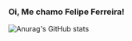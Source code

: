 ### Oi, Me chamo Felipe Ferreira!

![Anurag's GitHub stats](https://github-readme-stats.vercel.app/api?username=FelipeFerreira17&show_icons=true&theme=outrun)

<!--
**FelipeFerreira17/FelipeFerreira17** is a ✨ _special_ ✨ repository because its `README.md` (this file) appears on your GitHub profile.

Here are some ideas to get you started:

- 🔭 I’m currently working on ...
- 🌱 I’m currently learning ...
- 👯 I’m looking to collaborate on ...
- 🤔 I’m looking for help with ...
- 💬 Ask me about ...
- 📫 How to reach me: ...
- 😄 Pronouns: ...
- ⚡ Fun fact: ...
-->
